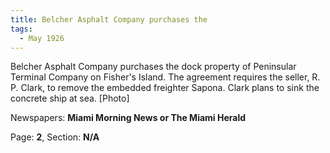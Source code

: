 ```yaml
---  
title: Belcher Asphalt Company purchases the  
tags:  
  - May 1926  
---  
```

  
Belcher Asphalt Company purchases the dock property of Peninsular Terminal Company on Fisher's Island. The agreement requires the seller, R. P. Clark, to remove the embedded freighter Sapona. Clark plans to sink the concrete ship at sea. [Photo]  
  
Newspapers: **Miami Morning News or The Miami Herald**  
  
Page: **2**, Section: **N/A** 
